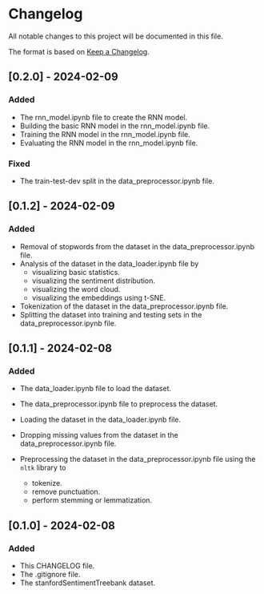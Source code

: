 # Changelog

All notable changes to this project will be documented in this file.

The format is based on [Keep a Changelog](https://keepachangelog.com/en/1.1.0/).


## [0.2.0] - 2024-02-09

### Added

- The rnn_model.ipynb file to create the RNN model.
- Building the basic RNN model in the rnn_model.ipynb file.
- Training the RNN model in the rnn_model.ipynb file.
- Evaluating the RNN model in the rnn_model.ipynb file.

### Fixed

- The train-test-dev split in the data_preprocessor.ipynb file.


## [0.1.2] - 2024-02-09

### Added

- Removal of stopwords from the dataset in the data_preprocessor.ipynb file.
- Analysis of the dataset in the data_loader.ipynb file by
    - visualizing basic statistics.
    - visualizing the sentiment distribution.
    - visualizing the word cloud.
    - visualizing the embeddings using t-SNE.
- Tokenization of the dataset in the data_preprocessor.ipynb file.
- Splitting the dataset into training and testing sets in the data_preprocessor.ipynb file.


## [0.1.1] - 2024-02-08

### Added

- The data_loader.ipynb file to load the dataset.
- The data_preprocessor.ipynb file to preprocess the dataset.

- Loading the dataset in the data_loader.ipynb file.
- Dropping missing values from the dataset in the data_preprocessor.ipynb file.
- Preprocessing the dataset in the data_preprocessor.ipynb file using the `nltk` library to
    - tokenize.
    - remove punctuation.
    - perform stemming or lemmatization.


## [0.1.0] - 2024-02-08

### Added

- This CHANGELOG file.
- The .gitignore file.
- The stanfordSentimentTreebank dataset.
